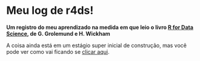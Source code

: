 # Meu log de r4ds!

**Um registro do meu aprendizado na medida em que leio o livro [R for Data Science](http://r4ds.had.co.nz/), de G. Grolemund e H. Wickham** 

A coisa ainda está em um estágio super inicial de construção, mas você pode ver como vai ficando se [clicar aqui](https://bookdown.org/marcosvital/meu_log_de_r4ds2/).